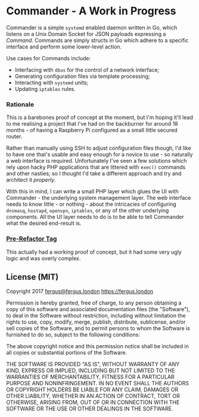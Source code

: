 # Commander - A Work in Progress


Commander is a simple `systemd` enabled daemon written in Go, which listens on a Unix Domain Socket for JSON payloads expressing a *Command*. Commands are simply structs in Go which adhere to a specific interface and perform some lower-level action.

Use cases for Commands include:

 - Interfacing with `dbus` for the control of a network interface;
 - Generating configuration files via template processing;
 - Interacting with `systemd` units;
 - Updating `iptables` rules.

### Rationale

This is a barebones proof of concept at the moment, but I'm hoping it'll lead to me realising a project that I've had on the backburner for around 18 months - of having a Raspberry Pi configured as a small little secured router.

Rather than manually using SSH to adjust configuration files though, I'd like to have one that's usable and easy enough for a novice to use - so naturally a web interface is required. Unfortunately I've seen a few solutions which rely upon hacky PHP applications that are littered with `exec()` commands and other nasties; so I thought I'd take a different approach and try and architect it *properly*.

With this in mind, I can write a small PHP layer which glues the UI with Commander - the underlying system management layer. The web interface needs to know little - or nothing - about the intricacies of configuring `dnsmasq`, `hostapd`, `openvpn`, `iptables`, or any of the other underlying components. All the UI layer needs to do is to be able to tell Commander what the desired end-result is.

### [Pre-Refactor Tag](https://github.com/FergusInLondon/Commander/tree/proof-of-concept)
This actually had a working proof of concept, but it had some very ugly logic and was overly complex.

## License (MIT)

Copyright 2017 fergus@fergus.london <https://fergus.london>

Permission is hereby granted, free of charge, to any person obtaining a copy of this software and associated documentation files (the "Software"), to deal in the Software without restriction, including without limitation the rights to use, copy, modify, merge, publish, distribute, sublicense, and/or sell copies of the Software, and to permit persons to whom the Software is furnished to do so, subject to the following conditions:

The above copyright notice and this permission notice shall be included in all copies or substantial portions of the Software.

THE SOFTWARE IS PROVIDED "AS IS", WITHOUT WARRANTY OF ANY KIND, EXPRESS OR IMPLIED, INCLUDING BUT NOT LIMITED TO THE WARRANTIES OF MERCHANTABILITY, FITNESS FOR A PARTICULAR PURPOSE AND NONINFRINGEMENT. IN NO EVENT SHALL THE AUTHORS OR COPYRIGHT HOLDERS BE LIABLE FOR ANY CLAIM, DAMAGES OR OTHER LIABILITY, WHETHER IN AN ACTION OF CONTRACT, TORT OR OTHERWISE, ARISING FROM, OUT OF OR IN CONNECTION WITH THE SOFTWARE OR THE USE OR OTHER DEALINGS IN THE SOFTWARE.